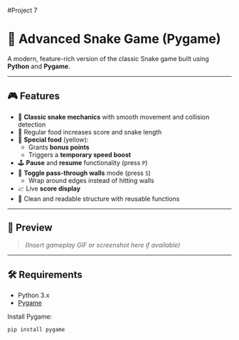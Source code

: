 #Project 7
# 🐍 Advanced Snake Game (Pygame)

A modern, feature-rich version of the classic Snake game built using **Python** and **Pygame**.

---

## 🎮 Features

- 🐍 **Classic snake mechanics** with smooth movement and collision detection
- 🍏 Regular food increases score and snake length
- 🌟 **Special food** (yellow):
  - Grants **bonus points**
  - Triggers a **temporary speed boost**
- 🕹️ **Pause** and **resume** functionality (press `P`)
- 🧱 **Toggle pass-through walls** mode (press `S`)
  - Wrap around edges instead of hitting walls
- 📈 Live **score display**
- 🧪 Clean and readable structure with reusable functions

---

## 📸 Preview

> *(Insert gameplay GIF or screenshot here if available)*

---

## 🛠️ Requirements

- Python 3.x
- [Pygame](https://www.pygame.org/)

Install Pygame:

```bash
pip install pygame
